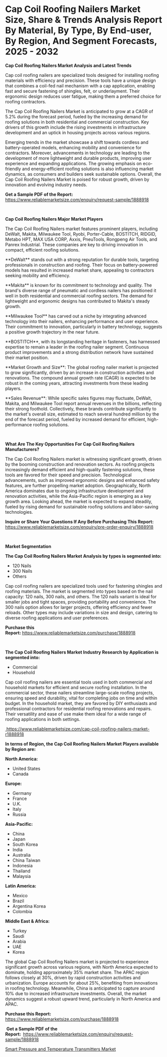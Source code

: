 <p><h1>Cap Coil Roofing Nailers Market Size, Share & Trends Analysis Report By Material, By Type, By End-user, By Region, And Segment Forecasts, 2025 - 2032</h1></p><p><strong>Cap Coil Roofing Nailers Market Analysis and Latest Trends</strong></p>
<p><p>Cap coil roofing nailers are specialized tools designed for installing roofing materials with efficiency and precision. These tools have a unique design that combines a coil-fed nail mechanism with a cap application, enabling fast and secure fastening of shingles, felt, or underlayment. Their ergonomic design reduces user fatigue, making them a preferred choice for roofing contractors.</p><p>The Cap Coil Roofing Nailers Market is anticipated to grow at a CAGR of 5.2% during the forecast period, fueled by the increasing demand for roofing solutions in both residential and commercial construction. Key drivers of this growth include the rising investments in infrastructure development and an uptick in housing projects across various regions. </p><p>Emerging trends in the market showcase a shift towards cordless and battery-operated models, enhancing mobility and convenience for contractors. Moreover, advancements in technology are leading to the development of more lightweight and durable products, improving user experience and expanding applications. The growing emphasis on eco-friendly and energy-efficient roofing solutions is also influencing market dynamics, as consumers and builders seek sustainable options. Overall, the Cap Coil Roofing Nailers Market is poised for robust growth, driven by innovation and evolving industry needs.</p></p>
<p><strong>Get a Sample PDF of the Report:&nbsp;</strong> <a href="https://www.reliablemarketsize.com/enquiry/request-sample/1888918?utm_campaign=1133&utm_medium=2&utm_source=Github&utm_content=ia&utm_term=14012025&utm_id=cap-coil-roofing-nailers">https://www.reliablemarketsize.com/enquiry/request-sample/1888918</a></p>
<p>&nbsp;</p>
<p><strong>Cap Coil Roofing Nailers Major Market Players</strong></p>
<p><p>The Cap Coil Roofing Nailers market features prominent players, including DeWalt, Makita, Milwaukee Tool, Ryobi, Porter-Cable, BOSTITCH, RIDGID, Metabo HPT, MAX USA CORP, Axxis, PneuTools, Rongpeng Air Tools, and Panrex Industrial. These companies are key to driving innovation in compact, efficient roofing solutions.</p><p>**DeWalt** stands out with a strong reputation for durable tools, targeting professionals in construction and roofing. Their focus on battery-powered models has resulted in increased market share, appealing to contractors seeking mobility and efficiency.</p><p>**Makita** is known for its commitment to technology and quality. The brand's diverse range of pneumatic and cordless nailers has positioned it well in both residential and commercial roofing sectors. The demand for lightweight and ergonomic designs has contributed to Makita's steady growth.</p><p>**Milwaukee Tool** has carved out a niche by integrating advanced technology into their nailers, enhancing performance and user experience. Their commitment to innovation, particularly in battery technology, suggests a positive growth trajectory in the near future.</p><p>**BOSTITCH**, with its longstanding heritage in fasteners, has harnessed expertise to remain a leader in the roofing nailer segment. Continuous product improvements and a strong distribution network have sustained their market position.</p><p>**Market Growth and Size**: The global roofing nailer market is projected to grow significantly, driven by an increase in construction activities and renovations. The compound annual growth rate (CAGR) is expected to be robust in the coming years, attracting investments from these leading players.</p><p>**Sales Revenue**: While specific sales figures may fluctuate, DeWalt, Makita, and Milwaukee Tool report annual revenues in the billions, reflecting their strong foothold. Collectively, these brands contribute significantly to the market's overall size, estimated to reach several hundred million by the end of the forecast period, fueled by increased demand for efficient, high-performance roofing solutions.</p></p>
<p>&nbsp;</p>
<p><strong>What Are The Key Opportunities For Cap Coil Roofing Nailers Manufacturers?</strong></p>
<p><p>The Cap Coil Roofing Nailers market is witnessing significant growth, driven by the booming construction and renovation sectors. As roofing projects increasingly demand efficient and high-quality fastening solutions, these tools are favored for their speed and precision. Technological advancements, such as improved ergonomic designs and enhanced safety features, are further propelling market adoption. Geographically, North America dominates due to ongoing infrastructure development and renovation activities, while the Asia-Pacific region is emerging as a key growth area. Looking ahead, the market is expected to expand steadily, fueled by rising demand for sustainable roofing solutions and labor-saving technologies.</p></p>
<p><strong>Inquire or Share Your Questions If Any Before Purchasing This Report:</strong> <a href="https://www.reliablemarketsize.com/enquiry/pre-order-enquiry/1888918?utm_campaign=1133&utm_medium=2&utm_source=Github&utm_content=ia&utm_term=14012025&utm_id=cap-coil-roofing-nailers">https://www.reliablemarketsize.com/enquiry/pre-order-enquiry/1888918</a></p>
<p>&nbsp;</p>
<p><strong>Market Segmentation</strong></p>
<p><strong>The Cap Coil Roofing Nailers Market Analysis by types is segmented into:</strong></p>
<p><ul><li>120 Nails</li><li>300 Nails</li><li>Others</li></ul></p>
<p><p>Cap coil roofing nailers are specialized tools used for fastening shingles and roofing materials. The market is segmented into types based on the nail capacity: 120 nails, 300 nails, and others. The 120 nails variant is ideal for smaller jobs and tight spaces, providing portability and convenience. The 300 nails option allows for larger projects, offering efficiency and fewer reloads. Other types may include variations in size and design, catering to diverse roofing applications and user preferences.</p></p>
<p><strong>Purchase this Report:&nbsp;</strong><a href="https://www.reliablemarketsize.com/purchase/1888918?utm_campaign=1133&utm_medium=2&utm_source=Github&utm_content=ia&utm_term=14012025&utm_id=cap-coil-roofing-nailers">https://www.reliablemarketsize.com/purchase/1888918</a></p>
<p>&nbsp;</p>
<p><strong>The Cap Coil Roofing Nailers Market Industry Research by Application is segmented into:</strong></p>
<p><ul><li>Commercial</li><li>Household</li></ul></p>
<p><p>Cap coil roofing nailers are essential tools used in both commercial and household markets for efficient and secure roofing installation. In the commercial sector, these nailers streamline large-scale roofing projects, ensuring speed and durability, vital for completing jobs on time and within budget. In the household market, they are favored by DIY enthusiasts and professional contractors for residential roofing renovations and repairs. Their versatility and ease of use make them ideal for a wide range of roofing applications in both settings.</p></p>
<p><a href="https://www.reliablemarketsize.com/cap-coil-roofing-nailers-market-r1888918?utm_campaign=1133&utm_medium=2&utm_source=Github&utm_content=ia&utm_term=14012025&utm_id=cap-coil-roofing-nailers">&nbsp;https://www.reliablemarketsize.com/cap-coil-roofing-nailers-market-r1888918</a></p>
<p><strong>In terms of Region, the Cap Coil Roofing Nailers Market Players available by Region are:</strong></p>
<p>
    <p> <strong> North America: </strong>
        <ul>
            <li>United States</li>
            <li>Canada</li>
        </ul>
        </p> 
    <p> <strong> Europe: </strong>
        <ul>
            <li>Germany</li>
            <li>France</li>
            <li>U.K.</li>
            <li>Italy</li>
            <li>Russia</li>
        </ul>
        </p> 
    <p> <strong> Asia-Pacific: </strong>
        <ul>
            <li>China</li>
            <li>Japan</li>
            <li>South Korea</li>
            <li>India</li>
            <li>Australia</li>
            <li>China Taiwan</li>
            <li>Indonesia</li>
            <li>Thailand</li>
            <li>Malaysia</li>
        </ul>
        </p> 
    <p> <strong> Latin America: </strong>
        <ul>
            <li>Mexico</li>
            <li>Brazil</li>
            <li>Argentina Korea</li>
            <li>Colombia</li>
        </ul>
        </p> 
    <p> <strong> Middle East & Africa: </strong>
        <ul>
            <li>Turkey</li>
            <li>Saudi</li>
            <li>Arabia</li>
            <li>UAE</li>
            <li>Korea</li>
        </ul>
    </p>
    </p>
<p><p>The global Cap Coil Roofing Nailers market is projected to experience significant growth across various regions, with North America expected to dominate, holding approximately 35% market share. The APAC region follows closely at 30%, driven by rapid construction activities and urbanization. Europe accounts for about 25%, benefiting from innovations in roofing technology. Meanwhile, China is anticipated to capture around 10% due to increased infrastructure investments. Overall, the market dynamics suggest a robust upward trend, particularly in North America and APAC.</p></p>
<p><strong>Purchase this Report: </strong><a href="https://www.reliablemarketsize.com/purchase/1888918?utm_campaign=1133&utm_medium=2&utm_source=Github&utm_content=ia&utm_term=14012025&utm_id=cap-coil-roofing-nailers">https://www.reliablemarketsize.com/purchase/1888918</a></p>
<p>&nbsp;<strong>Get a Sample PDF of the Report:&nbsp;&nbsp;</strong><a href="https://www.reliablemarketsize.com/enquiry/request-sample/1888918?utm_campaign=1133&utm_medium=2&utm_source=Github&utm_content=ia&utm_term=14012025&utm_id=cap-coil-roofing-nailers">https://www.reliablemarketsize.com/enquiry/request-sample/1888918</a></p>
<p><strong></strong></p>
<p><p><a href="https://github.com/WillieWoodard/Market-Research-Report-List-7/blob/main/smart-pressure-and-temperature-transmitters-market.md?utm_campaign=1133&utm_medium=2&utm_source=Github&utm_content=ia&utm_term=14012025&utm_id=cap-coil-roofing-nailers">Smart Pressure and Temperature Transmitters Market</a></p></p>